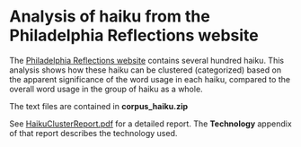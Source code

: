 # Analysis of haiku from the Philadelphia Reflections website

The [Philadelphia Reflections website](http://www.philadelphia-reflections.com) contains several hundred haiku. This analysis shows how these haiku can be clustered (categorized) based on the apparent significance of the word usage in each haiku, compared to the overall word usage in the group of haiku as a whole.

The text files are contained in **corpus_haiku.zip**


See [HaikuClusterReport.pdf](https://github.com/grfiv/haiku_analysis/blob/master/HaikuClusterReport.pdf) for a detailed report. The **Technology** appendix of that report describes the technology used.

